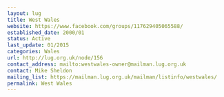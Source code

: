 ```yaml
---
layout: lug
title: West Wales
website: https://www.facebook.com/groups/117629405065588/
established_date: 2000/01
status: Active
last_update: 01/2015
categories: Wales
url: http://lug.org.uk/node/156
contact_address: mailto:westwales-owner@mailman.lug.org.uk
contact: Mike Sheldon
mailing_list: https://mailman.lug.org.uk/mailman/listinfo/westwales/
permalink: West Wales
---
```

